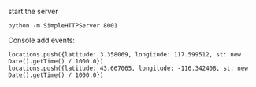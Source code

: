 
start the server
```
python -m SimpleHTTPServer 8001
```
Console add events:
```
locations.push({latitude: 3.358069, longitude: 117.599512, st: new Date().getTime() / 1000.0})
locations.push({latitude: 43.667065, longitude: -116.342408, st: new Date().getTime() / 1000.0})
```